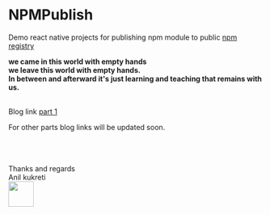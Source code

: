 # NPMPublish

Demo react native projects for publishing npm module to public <a href="https://www.npmjs.com/">npm registry</a> 

<b>we came in this world with empty hands</b><br>
<b>we leave this world with empty hands.</b><br>
<b>In between and afterward it's just learning and teaching that remains with us.</b><br><br>

Blog link <a href="http://relsellglobal.in/technical-blogs/using-react-native-component-in-local-npm-package/">part 1</a> 

For other parts blog links will be updated soon.
<br><br><br><br>

Thanks and regards<br>
Anil kukreti<br>
<img src="https://www.gravatar.com/avatar/c8e7249b3e2c620c954cc7734ffbc7ef" width="50" height="50" />
